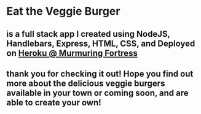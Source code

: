 # Eat the Veggie Burger 

## is a full stack app I created using NodeJS, Handlebars, Express, HTML, CSS, and Deployed on [Heroku @ Murmuring Fortress](https://murmuring-fortress-77785.herokuapp.com/)

## thank you for checking it out! Hope you find out more about the delicious veggie burgers available in your town or coming soon, and are able to create your own!
